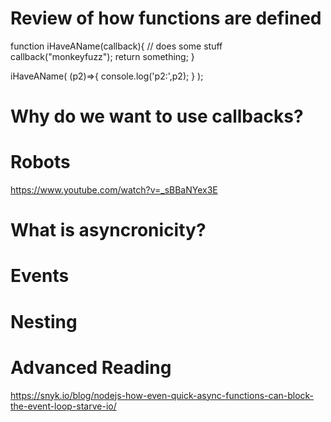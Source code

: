 
# Review of how functions are defined

function iHaveAName(callback){
    // does some stuff
    callback("monkeyfuzz");
    return something;
}

iHaveAName(  (p2)=>{  console.log('p2:',p2);  }  );


# Why do we want to use callbacks?



# Robots

https://www.youtube.com/watch?v=_sBBaNYex3E

# What is asyncronicity?

# Events

# Nesting

# Advanced Reading

https://snyk.io/blog/nodejs-how-even-quick-async-functions-can-block-the-event-loop-starve-io/
